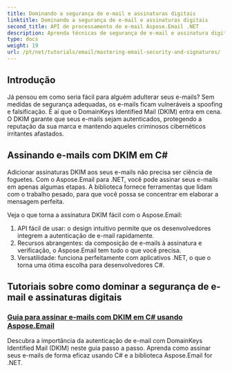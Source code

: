 ```yaml
---
title: Dominando a segurança de e-mail e assinaturas digitais
linktitle: Dominando a segurança de e-mail e assinaturas digitais
second_title: API de processamento de e-mail Aspose.Email .NET
description: Aprenda técnicas de segurança de e-mail e assinatura digital no Aspose.Email para .NET. Explore tutoriais passo a passo, incluindo assinatura DKIM em C#.
type: docs
weight: 19
url: /pt/net/tutorials/email/mastering-email-security-and-signatures/
---
```

## Introdução 

Já pensou em como seria fácil para alguém adulterar seus e-mails? Sem medidas de segurança adequadas, os e-mails ficam vulneráveis a spoofing e falsificação. É aí que o DomainKeys Identified Mail (DKIM) entra em cena. O DKIM garante que seus e-mails sejam autenticados, protegendo a reputação da sua marca e mantendo aqueles criminosos cibernéticos irritantes afastados.  

## Assinando e-mails com DKIM em C#  

Adicionar assinaturas DKIM aos seus e-mails não precisa ser ciência de foguetes. Com o Aspose.Email para .NET, você pode assinar seus e-mails em apenas algumas etapas. A biblioteca fornece ferramentas que lidam com o trabalho pesado, para que você possa se concentrar em elaborar a mensagem perfeita.  

Veja o que torna a assinatura DKIM fácil com o Aspose.Email:  

1. API fácil de usar: o design intuitivo permite que os desenvolvedores integrem a autenticação de e-mail rapidamente.  
2. Recursos abrangentes: da composição de e-mails à assinatura e verificação, o Aspose.Email tem tudo o que você precisa.  
3. Versatilidade: funciona perfeitamente com aplicativos .NET, o que o torna uma ótima escolha para desenvolvedores C#.

## Tutoriais sobre como dominar a segurança de e-mail e assinaturas digitais
### [Guia para assinar e-mails com DKIM em C# usando Aspose.Email](./guide-to-signing-emails-with-dkim/)
Descubra a importância da autenticação de e-mail com DomainKeys Identified Mail (DKIM) neste guia passo a passo. Aprenda como assinar seus e-mails de forma eficaz usando C# e a biblioteca Aspose.Email for .NET.